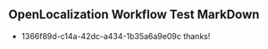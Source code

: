 ## OpenLocalization Workflow Test MarkDown
* 1366f89d-c14a-42dc-a434-1b35a6a9e09c thanks!

<!--HONumber=Sep16_HO1-->


